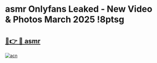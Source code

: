 # asmr Onlyfans Leaked - New Video & Photos March 2025 !8ptsg

# <h2><a href="https://taweog.iuczelnia.edu.pl?title=asmr&ref=8ptsg">🔗👉 🔴 asmr</a></h2>

[![acn](https://github.com/user-attachments/assets/0f9c940e-d8b0-45ae-aac7-cd30a18b3e1c)](https://taweog.iuczelnia.edu.pl?title=asmr&ref=8ptsg)

